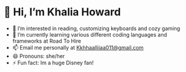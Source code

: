 # 👋 Hi, I’m Khalia Howard
- 👀 I’m interested in reading, customizing keyboards and cozy gaming
- 🌱 I’m currently learning various different coding languages and frameworks at Road To Hire
- 📫 Email me personally at Kkhhaalliiaa011@gmail.com
- 😄 Pronouns: she/her
- ⚡ Fun fact: Im a huge Disney fan!
